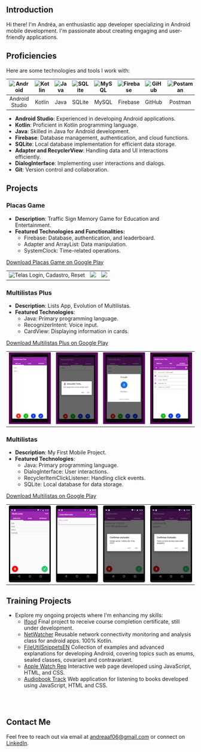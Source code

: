 ## Introduction
Hi there! I'm Andréa, an enthusiastic app developer specializing in Android mobile development. 
I'm passionate about creating engaging and user-friendly applications.

## Proficiencies
Here are some technologies and tools I work with:

| <img src="https://cdn.jsdelivr.net/gh/devicons/devicon/icons/androidstudio/androidstudio-original.svg" alt="Android" width="80" height="80"/> | <img src="https://cdn.jsdelivr.net/gh/devicons/devicon/icons/kotlin/kotlin-original.svg" alt="Kotlin" width="80" height="80"/> | <img src="https://cdn.jsdelivr.net/gh/devicons/devicon/icons/java/java-original.svg" alt="Java" width="90" height="90"/> | <img src="https://cdn.jsdelivr.net/gh/devicons/devicon/icons/sqlite/sqlite-original.svg" alt="SQLite" width="80" height="80"/> | <img src="https://cdn.jsdelivr.net/gh/devicons/devicon/icons/mysql/mysql-original.svg" alt="MySQL" width="80" height="80"/> | <img src="https://cdn.jsdelivr.net/gh/devicons/devicon/icons/firebase/firebase-plain.svg" alt="Firebase" width="80" height="80"/> | <img src="https://cdn.jsdelivr.net/gh/devicons/devicon/icons/github/github-original.svg" alt="GiHub" width="80" height="80"/> | <img src="https://cdn.jsdelivr.net/gh/devicons/devicon/icons/postman/postman-original.svg" alt="Postaman" width="80" height="80"/> | <img src="https://cdn.jsdelivr.net/gh/devicons/devicon@latest/icons/vscode/vscode-original.svg" alt="VSCode" width="80" height="80"/> |
| :---: | :---: | :---: | :---: | :---: | :---: | :---: | :---: | :---: |
| Android Studio | Kotlin | Java | SQLite | MySQL | Firebase | GitHub | Postman | VSCode |



- **Android Studio**: Experienced in developing Android applications.
- **Kotlin**: Proficient in Kotlin programming language.
- **Java**: Skilled in Java for Android development.
- **Firebase**: Database management, authentication, and cloud functions.
- **SQLite**: Local database implementation for efficient data storage.
- **Adapter and RecyclerView**: Handling data and UI interactions efficiently.
- **DialogInterface**: Implementing user interactions and dialogs.
- **Git**: Version control and collaboration.

## Projects 
### Placas Game
- **Description**: Traffic Sign Memory Game for Education and Entertainment.<br>
- **Featured Technologies and Functionalities:**
  - Firebase: Database, authentication, and leaderboard.
  - Adapter and ArrayList: Data manipulation.
  - SystemClock: Time-related operations.

[Download Placas Game on Google Play](https://play.google.com/store/apps/details?id=com.deiapp.plakasgame)
  <table>
  <tr>
    <td><img src="https://github.com/DeiaApps/DeiaApps/blob/main/cadastro%20login%20reset.gif" alt="Telas Login, Cadastro, Reset" width="150"/></td>
    <td><img src="https://github.com/DeiaApps/DeiaApps/blob/main/jogo.gif"width="150"/></td>
    <td><img src="https://github.com/DeiaApps/DeiaApps/blob/main/login%20logout%20sobre%20ajuda%20record.gif" width="150"/></td>
  </tr> 
  </table>

### Multilistas Plus
- **Description**: Lists App, Evolution of Multilistas.
- **Featured Technologies**:
  - Java: Primary programming language.
  - RecognizerIntent: Voice input.
  - CardView: Displaying information in cards.

[Download Multilistas Plus on Google Play](https://play.google.com/store/apps/details?id=com.deiaapp.multilistasplus)
  <table>
  <tr>
    <td><img src="https://github.com/DeiaApps/DeiaApps/blob/main/1P.png" alt="Tela padrão inicial" width="150"/></td>
    <td><img src="https://github.com/DeiaApps/DeiaApps/blob/main/2P.png" alt="Tela de exclusão total" width="150"/></td>
    <td><img src="https://github.com/DeiaApps/DeiaApps/blob/main/3P.png" alt="Ativando microfone" width="150"/></td>
    <td><img src="https://github.com/DeiaApps/DeiaApps/blob/main/4P.png" alt="Tela exclusão por seleção" width="150"/></td>
  </tr> 
  </table>


### Multilistas
- **Description**: My First Mobile Project.
- **Featured Technologies**:
  - Java: Primary programming language.
  - DialogInterface: User interactions.
  - RecyclerItemClickListener: Handling click events.
  - SQLite: Local database for data storage.

[Download Multilistas on Google Play](https://play.google.com/store/apps/details?id=com.deiapp.listastarefas)
  <table>
  <tr>
    <td><img src="https://github.com/DeiaApps/DeiaApps/blob/main/mercado.png" alt="Tela padrão inicial" width="150"/></td>
    <td><img src="https://github.com/DeiaApps/DeiaApps/blob/main/add.png" alt="Tela de inserção de " width="150"/></td>
    <td><img src="https://github.com/DeiaApps/DeiaApps/blob/main/divDelOne.png" alt="Tela de exclusão individual" width="150"/></td>
    <td><img src="https://github.com/DeiaApps/DeiaApps/blob/main/DelAll.png" alt="Tela de exclusão total" width="150"/></td>
  </tr> 
  </table>

## Training Projects 
- Explore my ongoing projects where I'm enhancing my skills:
  - [Ifood](https://github.com/DeiaApps/Ifood) Final project to receive course completion certificate,  still under development.
  - [NetWatcher](https://github.com/AndreaAFonseca/NetWatcher) Reusable network connectivity monitoring and analysis class for android apps. 100% Kotlin.
  - [FileUtilSnippetsEN](https://github.com/AndreaAFonseca/FileUtilSnippetsEN) Collection of examples and advanced explanations for developing Android, covering topics such as enums, sealed classes, covariant and contravariant.
  - [Apple Watch Rep](https://github.com/DeiaApps/Apple-Watch-Rep) Interactive web page developed using JavaScript, HTML, and CSS.
  - [Audiobook Track](https://github.com/DeiaApps/AudiobookTrack) Web application for listening to books developed using JavaScript, HTML and CSS.
  
<br><br>

## Contact Me
Feel free to reach out via email at andreaaf06@gmail.com or connect on [LinkedIn](https://www.linkedin.com/in/andreaafonseca/).


<!---
AndreaAFonseca/AndreaAFonseca is a ✨ special ✨ repository because its `README.md` (this file) appears on your GitHub profile.
You can click the Preview link to take a look at your changes.
--->
